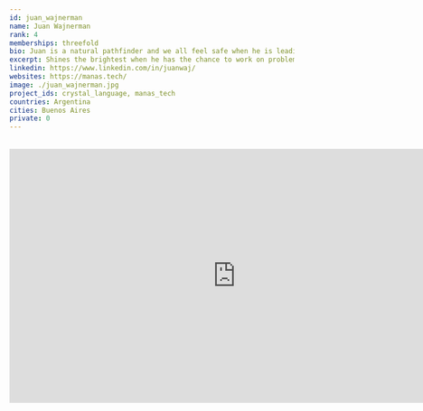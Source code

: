 ```yaml
---
id: juan_wajnerman
name: Juan Wajnerman
rank: 4
memberships: threefold
bio: Juan is a natural pathfinder and we all feel safe when he is leading the way. He shines the brightest when he has the chance to work on problems with no immediate solution, and is a skilled craftsman when it comes to building a solid structure for others to join and collaborate. Wise and patient, he might seem a private person. Once you get to know him and he sees the opportunity to express his ideas, he will bring well founded opinions and solutions to the team. To unwind after a long day, Juan enjoys cooking and has delighted us several times with his skills as a chef. He is currently learning how to play the piano and fly a plane, and is one of the proud creators of Crystal.
excerpt: Shines the brightest when he has the chance to work on problems with no immediate solution.
linkedin: https://www.linkedin.com/in/juanwaj/
websites: https://manas.tech/
image: ./juan_wajnerman.jpg
project_ids: crystal_language, manas_tech
countries: Argentina
cities: Buenos Aires
private: 0
---
```


<BR>

<iframe src="https://player.vimeo.com/video/" width="800" height="450" frameborder="0" allow="autoplay; fullscreen" allowfullscreen></iframe>

<BR>
